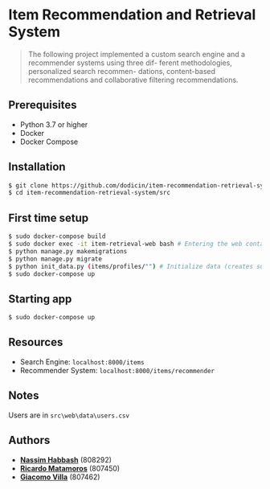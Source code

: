 # Item Recommendation and Retrieval System
> The following project implemented a custom search engine and a recommender systems using three dif- ferent methodologies, personalized search recommen- dations, content-based recommendations and collaborative filtering recommendations.

## Prerequisites

* Python 3.7 or higher
* Docker
* Docker Compose

## Installation
```sh
$ git clone https://github.com/dodicin/item-recommendation-retrieval-system
$ cd item-recommendation-retrieval-system/src
```

## First time setup
```sh
$ sudo docker-compose build 
$ sudo docker exec -it item-retrieval-web bash # Entering the web container
$ python manage.py makemigrations 
$ python manage.py migrate
$ python init_data.py (items/profiles/"") # Initialize data (creates superuser, clears and populates DB, refreshes index)
$ sudo docker-compose up
```

## Starting app 
```sh
$ sudo docker-compose up 
```

## Resources 
* Search Engine: `localhost:8000/items`
* Recommender System: `localhost:8000/items/recommender`

## Notes
Users are in `src\web\data\users.csv`

## Authors

* [**Nassim Habbash**](https://github.com/dodicin) (808292)
* [**Ricardo Matamoros**](https://github.com/ricardoanibalmatamorosaragon) (807450)
* [**Giacomo Villa**](https://github.com/Villone96) (807462)
